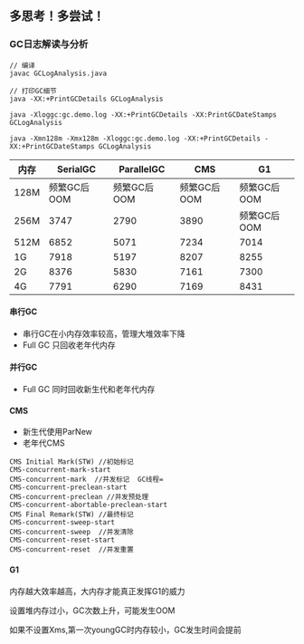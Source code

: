 ## 多思考！多尝试！


### GC日志解读与分析

```
// 编译
javac GCLogAnalysis.java

// 打印GC细节
java -XX:+PrintGCDetails GCLogAnalysis

java -Xloggc:gc.demo.log -XX:+PrintGCDetails -XX:PrintGCDateStamps GCLogAnalysis

java -Xmn128m -Xmx128m -Xloggc:gc.demo.log -XX:+PrintGCDetails -XX:+PrintGCDateStamps GCLogAnalysis

```


|  内存   | SerialGC  |ParallelGC  |CMS  |G1  |
|  ----  | ----  | ----  | ----  | ----  |
| 128M  | 频繁GC后OOM |频繁GC后OOM |频繁GC后OOM |频繁GC后OOM |
| 256M  | 3747 |2790 |3890 |频繁GC后OOM |
| 512M  | 6852 |5071 |7234 |7014 |
| 1G  |   7918 |5197 |8207 |8255 |
| 2G  |   8376 |5830 |7161 |7300  |
| 4G  |   7791 |6290 |7169 |8431  |

#### 串行GC
- 串行GC在小内存效率较高，管理大堆效率下降
- Full GC 只回收老年代内存

#### 并行GC
- Full GC 同时回收新生代和老年代内存


#### CMS
- 新生代使用ParNew
- 老年代CMS
```
CMS Initial Mark(STW) //初始标记
CMS-concurrent-mark-start
CMS-concurrent-mark  //并发标记  GC线程=
CMS-concurrent-preclean-start
CMS-concurrent-preclean //并发预处理
CMS-concurrent-abortable-preclean-start
CMS Final Remark(STW) //最终标记
CMS-concurrent-sweep-start
CMS-concurrent-sweep  //并发清除
CMS-concurrent-reset-start
CMS-concurrent-reset  //并发重置
```

#### G1
内存越大效率越高，大内存才能真正发挥G1的威力

设置堆内存过小，GC次数上升，可能发生OOM

如果不设置Xms,第一次youngGC时内存较小，GC发生时间会提前

